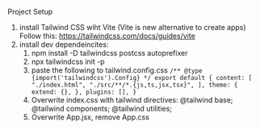 

Project Setup

1. install Tailwind CSS wiht Vite (Vite is new alternative to create apps)
Follow this: https://tailwindcss.com/docs/guides/vite 
2. install dev dependeincites:
    1. npm install -D tailwindcss postcss autoprefixer
    2. npx tailwindcss init -p
    3. paste the following to tailwind.config.css
                    `/** @type {import('tailwindcss').Config} */
                export default {
                content: [
                    "./index.html",
                    "./src/**/*.{js,ts,jsx,tsx}",
                ],
                theme: {
                    extend: {},
                },
                plugins: [],
                }`
    4. Overwrite index.css with tailwind directives:
            @tailwind base;
            @tailwind components;
            @tailwind utilities;
    5. Overwrite App.jsx, remove App.css






